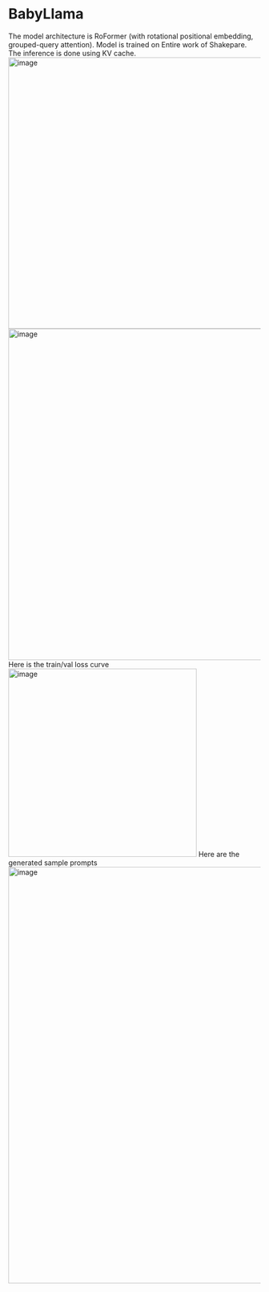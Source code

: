 # BabyLlama
The model architecture is RoFormer (with rotational positional embedding, grouped-query attention). Model is trained on Entire work of Shakepare. The inference is done using KV cache. <br>
<img width="542" alt="image" src="https://github.com/Sachin-Bharadwaj/BabyLlama/assets/26499326/7fb04de0-d23e-4dee-9fa3-ed5fb023c46e"> <br>
<img width="662" alt="image" src="https://github.com/Sachin-Bharadwaj/BabyLlama/assets/26499326/53fdb635-bf62-4530-9422-ec0f1c41afd5"> <br>
Here is the train/val loss curve <br>
<img width="376" alt="image" src="https://github.com/Sachin-Bharadwaj/BabyLlama/assets/26499326/c7861257-4fc9-487a-87d6-97f7858c2025">
Here are the generated sample prompts <br>
<img width="832" alt="image" src="https://github.com/Sachin-Bharadwaj/BabyLlama/assets/26499326/62b77e0c-224c-45e0-b96e-6815d85befd5">



